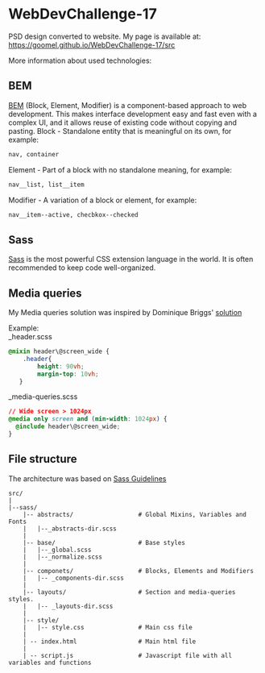 # WebDevChallenge-17
PSD design converted to website.
My page is available at: https://goomel.github.io/WebDevChallenge-17/src

More information about used technologies:


## BEM
  [BEM](https://en.bem.info) (Block, Element, Modifier) is a component-based approach to web development. This makes interface development easy and fast even with a complex UI, and it allows reuse of existing code without copying and pasting.
  Block - Standalone entity that is meaningful on its own, for example: 
  ```html
  nav, container
  ```

  Element - Part of a block with no standalone meaning, for example: 
  ```html
  nav__list, list__item
  ```

  Modifier - A variation of a block or element, for example:
  ```html
  nav__item--active, checbkox--checked
  ```
## Sass
 [Sass](https://sass-lang.com) is the most powerful CSS extension language in the world. It is often recommended to keep code well-organized. 

## Media queries
  My Media queries solution was inspired by Dominique Briggs' [solution](https://medium.com/front-end-developers/the-solution-to-media-queries-in-sass-5493ebe16844)

Example:  
_header.scss
```css
@mixin header\@screen_wide {
    .header{
        height: 90vh;
        margin-top: 10vh;
   }
```
        
_media-queries.scss
```css
// Wide screen > 1024px
@media only screen and (min-width: 1024px) {
  @include header\@screen_wide;
}
```
## File structure 
The architecture was based on [Sass Guidelines](https://sass-guidelin.es/#architecture)
```
src/
|
|--sass/
    |-- abstracts/                  # Global Mixins, Variables and Fonts
    |   |--_abstracts-dir.scss
    |
    |-- base/                       # Base styles
    |   |--_global.scss
    |   |--_normalize.scss
    |
    |-- componets/                  # Blocks, Elements and Modifiers
    |   |-- _components-dir.scss
    |
    |-- layouts/                    # Section and media-queries styles.
    |   |-- _layouts-dir.scss
    |
    |-- style/
    |   |-- style.css               # Main css file
    |
    | -- index.html                 # Main html file
    |
    | -- script.js                  # Javascript file with all variables and functions
```